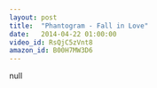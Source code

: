 ```yaml
---
layout: post
title:  "Phantogram - Fall in Love"
date:   2014-04-22 01:00:00
video_id: RsQjC5zVnt8
amazon_id: B00H7MW3D6
---
```

null
